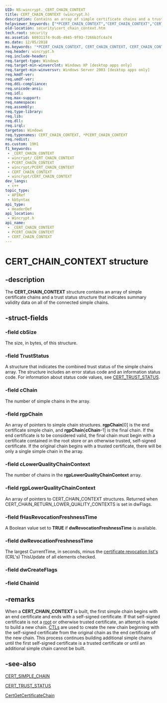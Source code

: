 ```yaml
---
UID: NS:wincrypt._CERT_CHAIN_CONTEXT
title: CERT_CHAIN_CONTEXT (wincrypt.h)
description: Contains an array of simple certificate chains and a trust status structure that indicates summary validity data on all of the connected simple chains.
helpviewer_keywords: ["*PCERT_CHAIN_CONTEXT","CERT_CHAIN_CONTEXT","CERT_CHAIN_CONTEXT structure [Security]","PCERT_CHAIN_CONTEXT","PCERT_CHAIN_CONTEXT structure pointer [Security]","_crypto2_cert_chain_context","security.cert_chain_context","wincrypt/CERT_CHAIN_CONTEXT","wincrypt/PCERT_CHAIN_CONTEXT"]
old-location: security\cert_chain_context.htm
tech.root: security
ms.assetid: 609311f4-9cd6-4945-9f93-7266b3fc4a74
ms.date: 12/05/2018
ms.keywords: '*PCERT_CHAIN_CONTEXT, CERT_CHAIN_CONTEXT, CERT_CHAIN_CONTEXT structure [Security], PCERT_CHAIN_CONTEXT, PCERT_CHAIN_CONTEXT structure pointer [Security], _crypto2_cert_chain_context, security.cert_chain_context, wincrypt/CERT_CHAIN_CONTEXT, wincrypt/PCERT_CHAIN_CONTEXT'
req.header: wincrypt.h
req.include-header: 
req.target-type: Windows
req.target-min-winverclnt: Windows XP [desktop apps only]
req.target-min-winversvr: Windows Server 2003 [desktop apps only]
req.kmdf-ver: 
req.umdf-ver: 
req.ddi-compliance: 
req.unicode-ansi: 
req.idl: 
req.max-support: 
req.namespace: 
req.assembly: 
req.type-library: 
req.lib: 
req.dll: 
req.irql: 
targetos: Windows
req.typenames: CERT_CHAIN_CONTEXT, *PCERT_CHAIN_CONTEXT
req.redist: 
ms.custom: 19H1
f1_keywords:
 - _CERT_CHAIN_CONTEXT
 - wincrypt/_CERT_CHAIN_CONTEXT
 - PCERT_CHAIN_CONTEXT
 - wincrypt/PCERT_CHAIN_CONTEXT
 - CERT_CHAIN_CONTEXT
 - wincrypt/CERT_CHAIN_CONTEXT
dev_langs:
 - c++
topic_type:
 - APIRef
 - kbSyntax
api_type:
 - HeaderDef
api_location:
 - Wincrypt.h
api_name:
 - _CERT_CHAIN_CONTEXT
 - PCERT_CHAIN_CONTEXT
 - CERT_CHAIN_CONTEXT
---
```


# CERT_CHAIN_CONTEXT structure


## -description

The <b>CERT_CHAIN_CONTEXT</b> structure contains an array of simple certificate chains and a trust status structure that indicates summary validity data on all of the connected simple chains.

## -struct-fields

### -field cbSize

The size, in bytes, of this structure.

### -field TrustStatus

A structure that indicates the combined trust status of the simple chains array. The structure includes an error status code and an information status code. For information about status code values, see 
<a href="/windows/desktop/api/wincrypt/ns-wincrypt-cert_trust_status">CERT_TRUST_STATUS</a>.

### -field cChain

The number of simple chains in the array.

### -field rgpChain

An array of pointers to simple chain structures. <b>rgpChain</b>[0] is the end certificate simple chain, and <b>rgpChain</b>[<b>cChain</b>–1] is the final chain. If the end certificate is to be considered valid, the final chain must begin with a certificate contained in the root store or an otherwise trusted, self-signed certificate. If the original chain begins with a trusted certificate, there will be only a single simple chain in the array.

### -field cLowerQualityChainContext

The number of chains in the  <b>rgpLowerQualityChainContext</b> array.

### -field rgpLowerQualityChainContext

An array of pointers to CERT_CHAIN_CONTEXT structures. Returned when CERT_CHAIN_RETURN_LOWER_QUALITY_CONTEXTS is set in dwFlags.

### -field fHasRevocationFreshnessTime

A Boolean value set to <b>TRUE</b> if <b>dwRevocationFreshnessTime</b> is available.

### -field dwRevocationFreshnessTime

The largest CurrentTime, in seconds, minus the <a href="/windows/desktop/SecGloss/c-gly">certificate revocation list's</a> (CRL's) ThisUpdate of all elements checked.

### -field dwCreateFlags

### -field ChainId

## -remarks

When a <b>CERT_CHAIN_CONTEXT</b> is built, the first simple chain begins with an end certificate and ends with a self-signed certificate. If that self-signed certificate is not a <a href="/windows/desktop/SecGloss/r-gly">root</a> or otherwise trusted certificate, an attempt is made to build a new chain. <a href="/windows/desktop/SecGloss/c-gly">CTLs</a> are used to create the new chain beginning with the self-signed certificate from the original chain as the end certificate of the new chain. This process continues building additional simple chains until the first self-signed certificate is a trusted certificate or until an additional simple chain cannot be built.

## -see-also

<a href="/windows/desktop/api/wincrypt/ns-wincrypt-cert_simple_chain">CERT_SIMPLE_CHAIN</a>



<a href="/windows/desktop/api/wincrypt/ns-wincrypt-cert_trust_status">CERT_TRUST_STATUS</a>



<a href="/windows/desktop/api/wincrypt/nf-wincrypt-certgetcertificatechain">CertGetCertificateChain</a>

